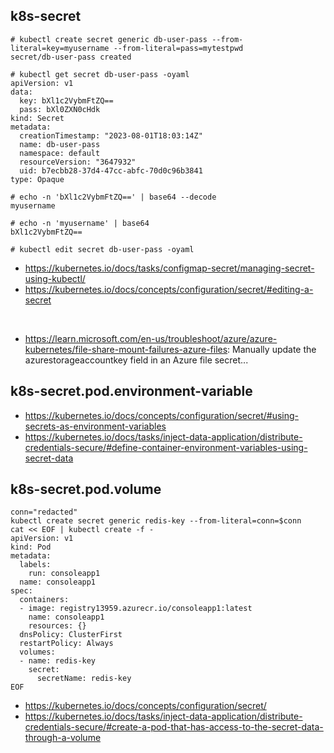 ## k8s-secret

```
# kubectl create secret generic db-user-pass --from-literal=key=myusername --from-literal=pass=mytestpwd
secret/db-user-pass created

# kubectl get secret db-user-pass -oyaml
apiVersion: v1
data:
  key: bXl1c2VybmFtZQ==
  pass: bXl0ZXN0cHdk
kind: Secret
metadata:
  creationTimestamp: "2023-08-01T18:03:14Z"
  name: db-user-pass
  namespace: default
  resourceVersion: "3647932"
  uid: b7ecbb28-37d4-47cc-abfc-70d0c96b3841
type: Opaque

# echo -n 'bXl1c2VybmFtZQ==' | base64 --decode
myusername

# echo -n 'myusername' | base64
bXl1c2VybmFtZQ==

# kubectl edit secret db-user-pass -oyaml
```

- https://kubernetes.io/docs/tasks/configmap-secret/managing-secret-using-kubectl/
- https://kubernetes.io/docs/concepts/configuration/secret/#editing-a-secret
<br>

- https://learn.microsoft.com/en-us/troubleshoot/azure/azure-kubernetes/file-share-mount-failures-azure-files: Manually update the azurestorageaccountkey field in an Azure file secret...

## k8s-secret.pod.environment-variable

- https://kubernetes.io/docs/concepts/configuration/secret/#using-secrets-as-environment-variables
- https://kubernetes.io/docs/tasks/inject-data-application/distribute-credentials-secure/#define-container-environment-variables-using-secret-data

## k8s-secret.pod.volume

```
conn="redacted"
kubectl create secret generic redis-key --from-literal=conn=$conn
cat << EOF | kubectl create -f -
apiVersion: v1
kind: Pod
metadata:
  labels:
    run: consoleapp1
  name: consoleapp1
spec:
  containers:
  - image: registry13959.azurecr.io/consoleapp1:latest
    name: consoleapp1
    resources: {}
  dnsPolicy: ClusterFirst
  restartPolicy: Always
  volumes:
  - name: redis-key
    secret:
      secretName: redis-key
EOF
```

- https://kubernetes.io/docs/concepts/configuration/secret/
- https://kubernetes.io/docs/tasks/inject-data-application/distribute-credentials-secure/#create-a-pod-that-has-access-to-the-secret-data-through-a-volume
